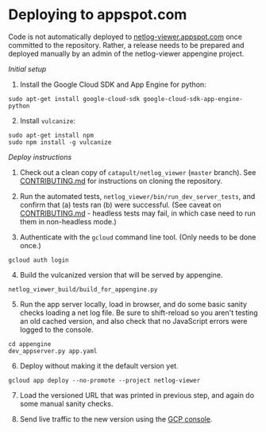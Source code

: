 Deploying to appspot.com
============


Code is not automatically deployed to
[netlog-viewer.appspot.com](https://netlog-viewer.appspot.com/) once committed
to the repository. Rather, a release needs to be prepared and
deployed manually by an admin of the netlog-viewer appengine project.

*Initial setup*

1. Install the Google Cloud SDK and App Engine for python:
```
sudo apt-get install google-cloud-sdk google-cloud-sdk-app-engine-python
```

2. Install `vulcanize`:
```
sudo apt-get install npm
sudo npm install -g vulcanize
```

*Deploy instructions*


1. Check out a clean copy of `catapult/netlog_viewer` (`master` branch). See
   [CONTRIBUTING.md](CONTRIBUTING.md) for instructions on cloning the repository.

2. Run the automated tests, `netlog_viewer/bin/run_dev_server_tests`, and
   confirm that (a) tests ran (b) were successful. (See caveat on
   [CONTRIBUTING.md](CONTRIBUTING.md) - headless tests may fail, in which case
   need to run them in non-headless mode.)

3. Authenticate with the `gcloud` command line tool. (Only needs to be done
   once.)
```
gcloud auth login
```

4. Build the vulcanized version that will be served by appengine.
```
netlog_viewer_build/build_for_appengine.py
```

5. Run the app server locally, load in browser, and do some basic sanity checks
   loading a net log file. Be sure to shift-reload so you aren't testing an old
   cached version, and also check that no JavaScript errors were logged to the
   console.

```
cd appengine
dev_appserver.py app.yaml
```

6. Deploy without making it the default version yet.
```
gcloud app deploy --no-promote --project netlog-viewer
```

7. Load the versioned URL that was printed in previous step, and again do some
   manual sanity checks.

8. Send live traffic to the new version using the
[GCP console](https://console.cloud.google.com/appengine/versions).

